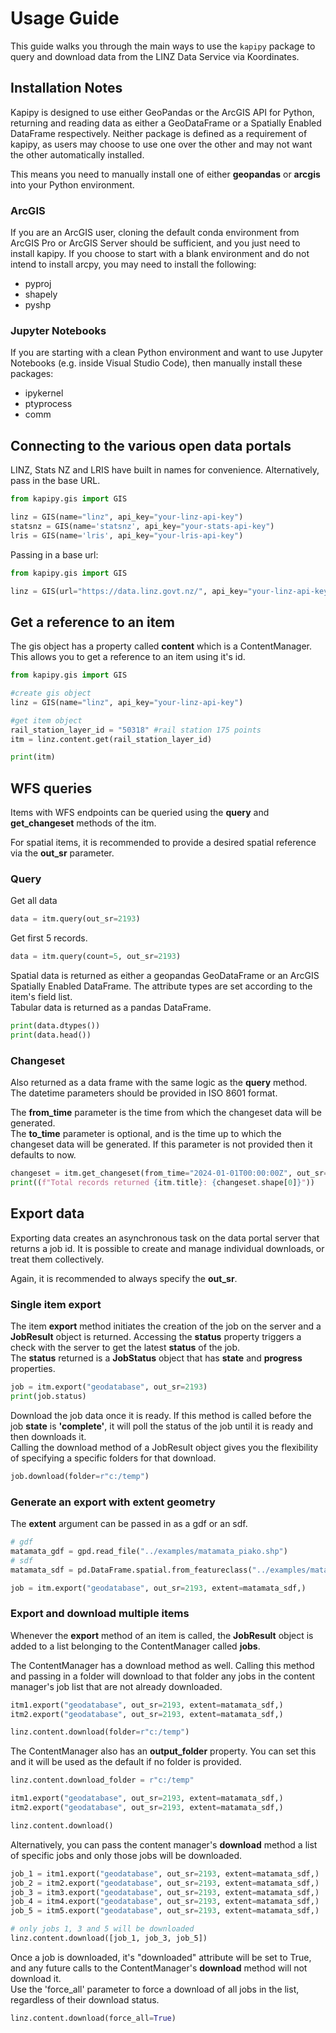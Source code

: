 # Usage Guide

This guide walks you through the main ways to use the `kapipy` package to query and download data from the LINZ Data Service via Koordinates.

## Installation Notes  
Kapipy is designed to use either GeoPandas or the ArcGIS API for Python, returning and reading data as either a GeoDataFrame or a Spatially Enabled DataFrame respectively.  Neither package is defined as a requirement of kapipy, as users may choose to use one over the other and may not want the other automatically installed.  

This means you need to manually install one of either **geopandas** or **arcgis** into your Python environment.

### ArcGIS  
 If you are an ArcGIS user, cloning the default conda environment from ArcGIS Pro or ArcGIS Server should be sufficient, and you just need to install kapipy. If you choose to start with a blank environment and do not intend to install arcpy, you may need to install the following:  
- pyproj  
- shapely  
- pyshp  

### Jupyter Notebooks  
If you are starting with a clean Python environment and want to use Jupyter Notebooks (e.g. inside Visual Studio Code), then manually install these packages:  
- ipykernel  
- ptyprocess  
- comm  

## Connecting to the various open data portals  

LINZ, Stats NZ and LRIS have built in names for convenience. Alternatively, pass in the base URL.  

```python
from kapipy.gis import GIS

linz = GIS(name="linz", api_key="your-linz-api-key")
statsnz = GIS(name='statsnz', api_key="your-stats-api-key")
lris = GIS(name='lris', api_key="your-lris-api-key")
```

Passing in a base url:  
```python
from kapipy.gis import GIS

linz = GIS(url="https://data.linz.govt.nz/", api_key="your-linz-api-key")
```

## Get a reference to an item  
The gis object has a property called **content** which is a ContentManager. This allows you to get a reference to an item using it's id.  

```python
from kapipy.gis import GIS

#create gis object
linz = GIS(name="linz", api_key="your-linz-api-key")

#get item object
rail_station_layer_id = "50318" #rail station 175 points
itm = linz.content.get(rail_station_layer_id)

print(itm)
```

## WFS queries  
Items with WFS endpoints can be queried using the **query** and **get_changeset** methods of the itm.

For spatial items, it is recommended to provide a desired spatial reference via the **out_sr** parameter.  

### Query  
Get all data  
```python  
data = itm.query(out_sr=2193)
```

Get first 5 records.  

```python
data = itm.query(count=5, out_sr=2193)
```

Spatial data is returned as either a geopandas GeoDataFrame or an ArcGIS Spatially Enabled DataFrame. The attribute types are set according to the item's field list.  
Tabular data is returned as a pandas DataFrame.  

```python
print(data.dtypes())
print(data.head())
```

### Changeset    

Also returned as a data frame with the same logic as the **query** method.  
The datetime parameters should be provided in ISO 8601 format.  

The **from_time** parameter is the time from which the changeset data will be generated.  
The **to_time** parameter is optional, and is the time up to which the changeset data will be generated. If this parameter is not provided then it defaults to now.  

```python
changeset = itm.get_changeset(from_time="2024-01-01T00:00:00Z", out_sr=2193)
print((f"Total records returned {itm.title}: {changeset.shape[0]}"))
```

## Export data    
Exporting data creates an asynchronous task on the data portal server that returns a job id. It is possible to create and manage individual downloads, or treat them collectively.  

Again, it is recommended to always specify the **out_sr**.  

### Single item export  

The item **export** method initiates the creation of the job on the server and a **JobResult** object is returned. Accessing the **status** property triggers a check with the server to get the latest **status** of the job.  
The **status** returned is a **JobStatus** object that has **state** and **progress** properties.  

```python
job = itm.export("geodatabase", out_sr=2193)
print(job.status)
```
Download the job data once it is ready. If this method is called before the job **state** is **'complete'**, it will poll the status of the job until it is ready and then downloads it.  
Calling the download method of a JobResult object gives you the flexibility of specifying a specific folders for that download.
```python
job.download(folder=r"c:/temp")
```

### Generate an export with extent geometry  

The **extent** argument can be passed in as a gdf or an sdf.  

```python
# gdf
matamata_gdf = gpd.read_file("../examples/matamata_piako.shp")
# sdf
matamata_sdf = pd.DataFrame.spatial.from_featureclass("../examples/matamata_piako.shp")

job = itm.export("geodatabase", out_sr=2193, extent=matamata_sdf,)
```

### Export and download multiple items  

Whenever the **export** method of an item is called, the **JobResult** object is added to a list belonging to the ContentManager called **jobs**. 

The ContentManager has a download method as well. Calling this method and passing in a folder will download to that folder any jobs in the content manager's job list that are not already downloaded.  

```python
itm1.export("geodatabase", out_sr=2193, extent=matamata_sdf,)
itm2.export("geodatabase", out_sr=2193, extent=matamata_sdf,)

linz.content.download(folder=r"c:/temp")
```

The ContentManager also has an **output_folder** property. You can set this and it will be used as the default if no folder is provided.  
```python
linz.content.download_folder = r"c:/temp"

itm1.export("geodatabase", out_sr=2193, extent=matamata_sdf,)
itm2.export("geodatabase", out_sr=2193, extent=matamata_sdf,)

linz.content.download()
```

Alternatively, you can pass the content manager's **download** method a list of specific jobs and only those jobs will be downloaded.  
```python
job_1 = itm1.export("geodatabase", out_sr=2193, extent=matamata_sdf,)
job_2 = itm2.export("geodatabase", out_sr=2193, extent=matamata_sdf,)
job_3 = itm3.export("geodatabase", out_sr=2193, extent=matamata_sdf,)
job_4 = itm4.export("geodatabase", out_sr=2193, extent=matamata_sdf,)
job_5 = itm5.export("geodatabase", out_sr=2193, extent=matamata_sdf,)

# only jobs 1, 3 and 5 will be downloaded
linz.content.download([job_1, job_3, job_5])
```

Once a job is downloaded, it's "downloaded" attribute will be set to True, and any future calls to the ContentManager's **download** method will not download it.  
Use the 'force_all' parameter to force a download of all jobs in the list, regardless of their download status.  

```python
linz.content.download(force_all=True)
```
